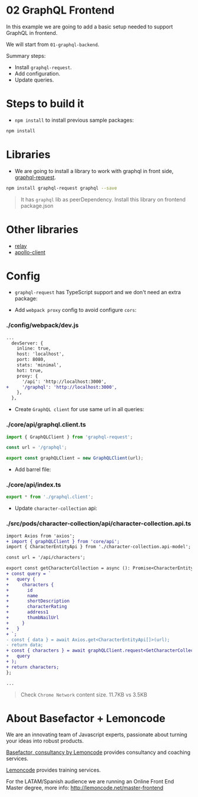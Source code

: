 # 02 GraphQL Frontend

In this example we are going to add a basic setup needed to support GraphQL in frontend.

We will start from `01-graphql-backend`.

Summary steps:

- Install `graphql-request`.
- Add configuration.
- Update queries.

# Steps to build it

- `npm install` to install previous sample packages:

```bash
npm install
```

# Libraries

- We are going to install a library to work with graphql in front side, [graphql-request](https://github.com/prisma-labs/graphql-request).

```bash
npm install graphql-request graphql --save
```

> It has `graphql` lib as peerDependency.
> Install this library on frontend package.json

# Other libraries

- [relay](https://github.com/facebook/relay)
- [apollo-client](https://github.com/apollographql/apollo-client)

# Config

- `graphql-request` has TypeScript support and we don't need an extra package:

- Add `webpack proxy` config to avoid configure `cors`:

### ./config/webpack/dev.js

```diff
...
  devServer: {
    inline: true,
    host: 'localhost',
    port: 8080,
    stats: 'minimal',
    hot: true,
    proxy: {
      '/api': 'http://localhost:3000',
+     '/graphql': 'http://localhost:3000',
    },
  },
```

- Create `GraphQL client` for use same url in all queries:

### ./core/api/graphql.client.ts

```javascript
import { GraphQLClient } from 'graphql-request';

const url = '/graphql';

export const graphQLClient = new GraphQLClient(url);

```

- Add barrel file:

### ./core/api/index.ts

```javascript
export * from './graphql.client';

```

- Update `character-collection` api:

### ./src/pods/character-collection/api/character-collection.api.ts

```diff
import Axios from 'axios';
+ import { graphQLClient } from 'core/api';
import { CharacterEntityApi } from './character-collection.api-model';

const url = '/api/characters';

export const getCharacterCollection = async (): Promise<CharacterEntityApi[]> => {
+ const query = `
+   query {
+     characters {
+       id
+       name
+       shortDescription
+       characterRating
+       address1
+       thumbNailUrl
+     }
+   }
+ `;
- const { data } = await Axios.get<CharacterEntityApi[]>(url);
- return data;
+ const { characters } = await graphQLClient.request<GetCharacterCollectionResponse>(
+   query
+ );
+ return characters;
};

...

```

> Check `Chrome Network` content size. 11.7KB vs 3.5KB

# About Basefactor + Lemoncode

We are an innovating team of Javascript experts, passionate about turning your ideas into robust products.

[Basefactor, consultancy by Lemoncode](http://www.basefactor.com) provides consultancy and coaching services.

[Lemoncode](http://lemoncode.net/services/en/#en-home) provides training services.

For the LATAM/Spanish audience we are running an Online Front End Master degree, more info: http://lemoncode.net/master-frontend
